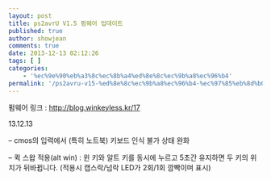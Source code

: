```yaml
---
layout: post
title: ps2avrU V1.5 펌웨어 업데이트
published: true
author: showjean
comments: true
date: 2013-12-13 02:12:26
tags: [ ]
categories:
    - '%ec%9e%90%eb%a3%8c%ec%8b%a4%ed%8e%8c%ec%9b%a8%ec%96%b4'
permalink: '/ps2avru-v15-%ed%8e%8c%ec%9b%a8%ec%96%b4-%ec%97%85%eb%8d%b0%ec%9d%b4%ed%8a%b8-5'
---
```

펌웨어 링크 : http://blog.winkeyless.kr/17





13.12.13



&#8211; cmos의 입력에서 (특히 노트북) 키보드 인식 불가 상태 완화

&#8211; 퀵 스왑 적용(alt  win) : 윈 키와 알트 키를 동시에 누르고 5초간 유지하면 두 키의 위치가 뒤바뀝니다. (적용시 캡스락/넘락 LED가 2회/1회 깜빡이며 표시)